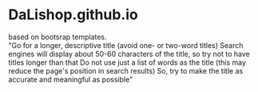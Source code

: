 # DaLishop.github.io  
based on bootsrap templates.<br/>
 "Go for a longer, descriptive title (avoid one- or two-word titles)
Search engines will display about 50-60 characters of the title, so try not to have titles longer than that
Do not use just a list of words as the title (this may reduce the page's position in search results)
So, try to make the title as accurate and meaningful as possible"
